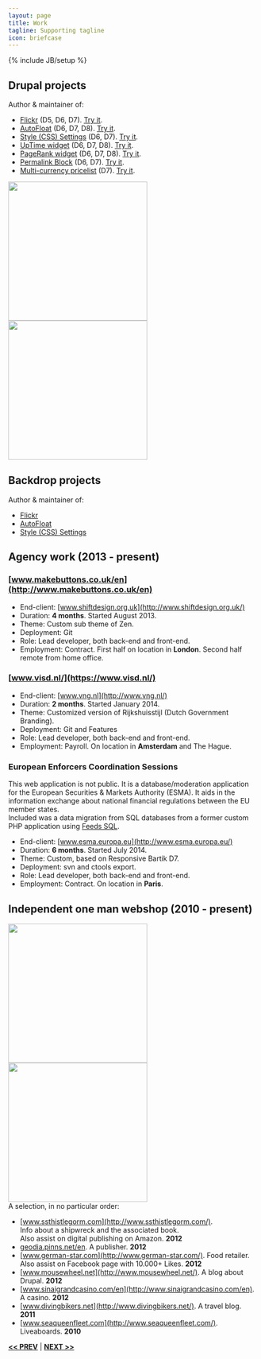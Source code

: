 ```yaml
---
layout: page
title: Work
tagline: Supporting tagline
icon: briefcase
---
```

{% include JB/setup %}

## Drupal projects
Author & maintainer of:

- [Flickr](https://www.drupal.org/project/flickr) (D5, D6, D7). [Try it](http://simplytest.me/project/flickr/7.x-1.x).
- [AutoFloat](https://www.drupal.org/project/autofloat) (D6, D7, D8). [Try it](http://simplytest.me/project/autofloat/7.x-2.x).
- [Style (CSS) Settings](http://drupal.org/project/style_settings) (D6, D7). [Try it](http://simplytest.me/project/style_settings/7.x-1.x).
- [UpTime widget](http://drupal.org/project/uptime_widget) (D6, D7, D8). [Try it](http://simplytest.me/project/uptime_widget/7.x-1.x).
- [PageRank widget](http://drupal.org/project/pagerank_widget) (D6, D7, D8). [Try it](http://simplytest.me/project/pagerank_widget/7.x-1.x).
- [Permalink Block](http://drupal.org/project/permalink_block) (D6, D7). [Try it](http://simplytest.me/project/permalink_block/7.x-1.x?add[0]=popup&patch[0]=https%3A//www.drupal.org/files/issues/demo-2043135-10.patch).
- [Multi-currency pricelist](http://drupal.org/project/multi_currency_pricelist) (D7). [Try it](http://simplytest.me/project/multi_currency_pricelist/7.x-1.x?add[0]=features_extra).

<div class="clearfix"><a href="https://www.drupal.org/project/flickr"><img src="http://onsavvy.com/sites/drupal.onsavvy.com/files/imagecache/300x225/853/flickr-module.png" style="width: 280px;
margin-right: 15px;"></a><a href="https://www.drupal.org/project/autofloat"><img src="http://onsavvy.com/sites/drupal.onsavvy.com/files/imagecache/300x225/853/autofloat-module.png" style="width: 280px;"></a></div>

## Backdrop projects
Author & maintainer of:

- [Flickr](https://github.com/backdrop-contrib/flickr)
- [AutoFloat](https://github.com/backdrop-contrib/autofloat)
- [Style (CSS) Settings](https://github.com/backdrop-contrib/style_settings)

## <a name="agency"></a>Agency work (2013 - present)

### [www.makebuttons.co.uk/en](http://www.makebuttons.co.uk/en)  
- End-client: [www.shiftdesign.org.uk](http://www.shiftdesign.org.uk/)  
- Duration: **4 months**. Started August 2013.  
- Theme: Custom sub theme of Zen.  
- Deployment: Git  
- Role: Lead developer, both back-end and front-end.  
- Employment: Contract. First half on location in **London**. Second half remote from home office.  

### [www.visd.nl/](https://www.visd.nl/)
- End-client: [www.vng.nl](http://www.vng.nl/)  
- Duration: **2 months**. Started January 2014.  
- Theme: Customized version of Rijkshuisstijl (Dutch Government Branding).  
- Deployment: Git and Features  
- Role: Lead developer, both back-end and front-end.  
- Employment: Payroll. On location in **Amsterdam** and The Hague.  

### European Enforcers Coordination Sessions ###
This web application is not public. It is a database/moderation application for the European Securities & Markets Authority (ESMA). It aids in the information exchange about national financial regulations between the EU member states.  
Included was a data migration from SQL databases from a former custom PHP application using [Feeds SQL](https://www.drupal.org/project/feeds_sql).  

- End-client: [www.esma.europa.eu](http://www.esma.europa.eu/)
- Duration: **6 months**. Started July 2014.
- Theme: Custom, based on Responsive Bartik D7.
- Deployment: svn and ctools export.
- Role: Lead developer, both back-end and front-end.
- Employment: Contract. On location in **Paris**.

## <a name="webshop"></a>Independent one man webshop (2010 - present)
<div class="clearfix"><a href="http://geodia.pinns.net/en"><img src="http://onsavvy.com/sites/drupal.onsavvy.com/files/imagecache/300x225/853/geodia-tablet.png" style="width: 280px;
margin-right: 15px;"></a><a href="http://www.sinaigrandcasino.com/en"><img src="http://onsavvy.com/sites/drupal.onsavvy.com/files/imagecache/300x225/853/casino-notebook.png" style="width: 280px;"></a></div>
A selection, in no particular order:

- [www.ssthistlegorm.com](http://www.ssthistlegorm.com/).  
Info about a shipwreck and the associated book.  
Also assist on digital publishing on Amazon. **2012**
- [geodia.pinns.net/en](http://geodia.pinns.net/en). A publisher. **2012**
- [www.german-star.com](http://www.german-star.com/). Food retailer.  
Also assist on Facebook page with 10.000+ Likes. **2012**
- [www.mousewheel.net](http://www.mousewheel.net/). A blog about Drupal. **2012**
- [www.sinaigrandcasino.com/en](http://www.sinaigrandcasino.com/en). A casino. **2012**
- [www.divingbikers.net](http://www.divingbikers.net/). A travel blog. **2011**
- [www.seaqueenfleet.com](http://www.seaqueenfleet.com/). Liveaboards. **2010**

<a href="/data.html#top" title="Personal info"><b><< PREV</b></a> &#124; <a href="/tools.html#top" title="My Development Tools"><b>NEXT >></b></a>
